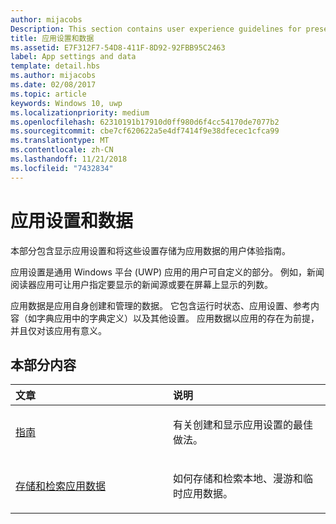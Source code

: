 ```yaml
---
author: mijacobs
Description: This section contains user experience guidelines for presenting app settings and storing those settings as app data.
title: 应用设置和数据
ms.assetid: E7F312F7-54D8-411F-8D92-92FBB95C2463
label: App settings and data
template: detail.hbs
ms.author: mijacobs
ms.date: 02/08/2017
ms.topic: article
keywords: Windows 10, uwp
ms.localizationpriority: medium
ms.openlocfilehash: 62310191b17910d0ff980d6f4cc54170de7077b2
ms.sourcegitcommit: cbe7cf620622a5e4df7414f9e38dfecec1cfca99
ms.translationtype: MT
ms.contentlocale: zh-CN
ms.lasthandoff: 11/21/2018
ms.locfileid: "7432834"
---
```

# <a name="app-settings-and-data"></a>应用设置和数据




本部分包含显示应用设置和将这些设置存储为应用数据的用户体验指南。

应用设置是通用 Windows 平台 (UWP) 应用的用户可自定义的部分。 例如，新闻阅读器应用可让用户指定要显示的新闻源或要在屏幕上显示的列数。

应用数据是应用自身创建和管理的数据。 它包含运行时状态、应用设置、参考内容（如字典应用中的字典定义）以及其他设置。 应用数据以应用的存在为前提，并且仅对该应用有意义。
## <a name="in-this-section"></a>本部分内容
<table>
<colgroup>
<col width="50%" />
<col width="50%" />
</colgroup>
<thead>
<tr class="header">
<th align="left">文章</th>
<th align="left">说明</th>
</tr>
</thead>
<tbody>
<tr class="odd">
<td align="left"><p><a href="guidelines-for-app-settings.md">指南</a></p></td>
<td align="left"><p>有关创建和显示应用设置的最佳做法。</p></td>
</tr>
<tr class="even">
<td align="left"><p><a href="store-and-retrieve-app-data.md">存储和检索应用数据</a></p></td>
<td align="left"><p>如何存储和检索本地、漫游和临时应用数据。</p></td>
</tr>
</tbody>
</table>



